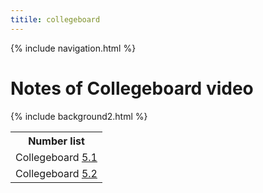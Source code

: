 ```yaml
---
titile: collegeboard
---
```


{% include navigation.html %}
# Notes of Collegeboard video
{% include background2.html %}
<table>
   <tr>
    <th>Number list</th>
   </tr>
   
   <tr>
    <td>Collegeboard <a href="5.1">5.1</a></td>
   </tr>
   
   <tr>
    <td>Collegeboard <a href="5.2">5.2</a></td>
   </tr>


